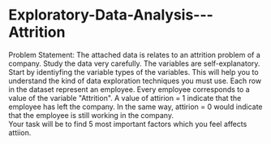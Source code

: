 # Exploratory-Data-Analysis---Attrition
Problem Statement: The attached data is relates to an attrition problem of a company. Study the data very carefully. The variables are self-explanatory. 
Start by identiyfing the variable types of the variables. 
This will help you to understand the kind of data exploration techniques you must use.  Each row in the dataset represent an employee. Every employee corresponds to a value 
of the variable "Attrition". 
A value of attirion = 1 indicate that the employee has left the company. In the same way, attirion = 0 would indicate that the employee is still working in the company.  
Your task will be to find 5 most important factors which you feel affects attiion.
